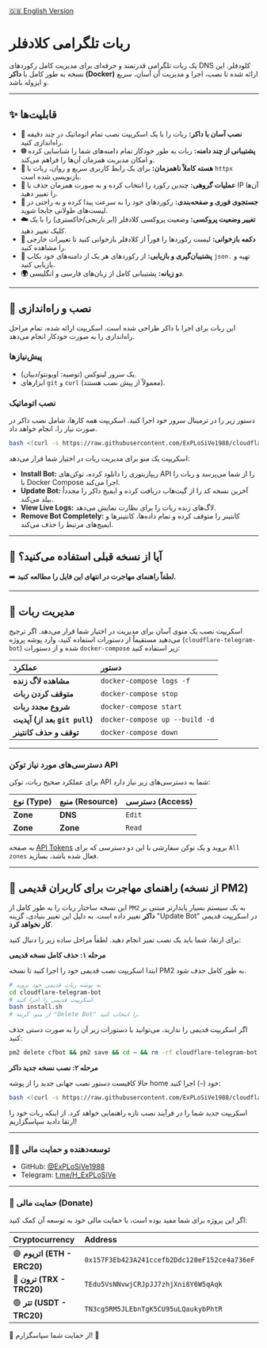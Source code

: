 <!-- English README link -->
<div align="left">
  <a href="README.md">🇬🇧 English Version</a>
</div>

# ربات تلگرامی کلادفلر
یک ربات تلگرامی قدرتمند و حرفه‌ای برای مدیریت کامل رکوردهای DNS کلودفلر. این نسخه به طور کامل با **داکر (Docker)** ارائه شده تا نصب، اجرا و مدیریت آن آسان، سریع و ایزوله باشد.

---

## ✨ قابلیت‌ها
*   **🐳 نصب آسان با داکر:** ربات را با یک اسکریپت نصب تمام اتوماتیک در چند دقیقه راه‌اندازی کنید.
*   **🌐 پشتیبانی از چند دامنه:** ربات به طور خودکار تمام دامنه‌های شما را شناسایی کرده و امکان مدیریت همزمان آن‌ها را فراهم می‌کند.
*   **🚀 هسته کاملاً ناهمزمان:** برای یک رابط کاربری سریع و روان، ربات با `httpx` بازنویسی شده است.
*   **👥 عملیات گروهی:** چندین رکورد را انتخاب کرده و به صورت همزمان حذف یا IP آن‌ها را تغییر دهید.
*   **🔎 جستجوی فوری و صفحه‌بندی:** رکوردهای خود را به سرعت پیدا کرده و به راحتی در لیست‌های طولانی جابجا شوید.
*   **☁️ تغییر وضعیت پروکسی:** وضعیت پروکسی کلادفلر (ابر نارنجی/خاکستری) را با یک کلیک تغییر دهید.
*   **🔄 دکمه بازخوانی:** لیست رکوردها را فوراً از کلادفلر بازخوانی کنید تا تغییرات خارجی را مشاهده کنید.
*   **💾 پشتیبان‌گیری و بازیابی:** از رکوردهای هر یک از دامنه‌های خود بکاپ `json.` تهیه و بازیابی کنید.
*   **🌍 دو زبانه:** پشتیبانی کامل از زبان‌های فارسی و انگلیسی.

---

## 🚀 نصب و راه‌اندازی

این ربات برای اجرا با داکر طراحی شده است. اسکریپت ارائه شده، تمام مراحل راه‌اندازی را به صورت خودکار انجام می‌دهد.

### پیش‌نیازها
*   یک سرور لینوکس (توصیه: اوبونتو/دبیان).
*   ابزارهای `git` و `curl` (معمولاً از پیش نصب هستند).

### نصب اتوماتیک
دستور زیر را در ترمینال سرور خود اجرا کنید. اسکریپت همه کارها، شامل نصب داکر در صورت نیاز را، انجام خواهد داد.
```bash
bash <(curl -s https://raw.githubusercontent.com/ExPLoSiVe1988/cloudflare-telegram-bot/main/install.sh)
```
اسکریپت یک منو برای مدیریت ربات در اختیار شما قرار می‌دهد:
*   **Install Bot:** ریپازیتوری را دانلود کرده، توکن‌های API را از شما می‌پرسد و ربات را با Docker Compose اجرا می‌کند.
*   **Update Bot:** آخرین نسخه کد را از گیت‌هاب دریافت کرده و ایمیج داکر را مجدداً بیلد می‌کند.
*   **View Live Logs:** لاگ‌های زنده ربات را برای نظارت نمایش می‌دهد.
*   **Remove Bot Completely:** کانتینر را متوقف کرده و تمام داده‌ها، کانتینرها و ایمیج‌های مرتبط را حذف می‌کند.

---

## 🔄 آیا از نسخه قبلی استفاده می‌کنید؟

➡️ **لطفاً راهنمای مهاجرت در انتهای این فایل را مطالعه کنید.**

---

## 🤖 مدیریت ربات

اسکریپت نصب یک منوی آسان برای مدیریت در اختیار شما قرار می‌دهد. اگر ترجیح می‌دهید مستقیماً از دستورات استفاده کنید، وارد پوشه پروژه (`cloudflare-telegram-bot`) شده و از دستورات `docker-compose` زیر استفاده کنید:

| عملکرد | دستور |
| :--- | :--- |
| **مشاهده لاگ زنده** | `docker-compose logs -f` |
| **متوقف کردن ربات** | `docker-compose stop` |
| **شروع مجدد ربات** | `docker-compose start` |
| **آپدیت (بعد از `git pull`)** | `docker-compose up --build -d` |
| **توقف و حذف کانتینر** | `docker-compose down` |

---

### دسترسی‌های مورد نیاز توکن API
برای عملکرد صحیح ربات، توکن API شما به دسترسی‌های زیر نیاز دارد:

| نوع (Type) | منبع (Resource) | دسترسی (Access) |
| :--- | :--- | :--- |
| **Zone** | **DNS** | `Edit` |
| **Zone** | **Zone** | `Read` |

به صفحه [API Tokens](https://dash.cloudflare.com/profile/api-tokens) بروید و یک توکن سفارشی با این دو دسترسی که برای `All zones` فعال شده باشد، بسازید.

---

## 🔄 راهنمای مهاجرت برای کاربران قدیمی (از نسخه PM2)

این نسخه ساختار ربات را به طور کامل از `PM2` به یک سیستم بسیار پایدارتر مبتنی بر **داکر** تغییر داده است. به دلیل این تغییر بنیادی، گزینه "Update Bot" در اسکریپت قدیمی **کار نخواهد کرد**.

برای ارتقا، شما باید یک نصب تمیز انجام دهید. لطفاً مراحل ساده زیر را دنبال کنید:

**مرحله ۱: حذف کامل نسخه قدیمی**

ابتدا اسکریپت نصب قدیمی خود را اجرا کنید تا نسخه PM2 به طور کامل حذف شود.
```bash
# به پوشه ربات قدیمی خود بروید
cd cloudflare-telegram-bot 
# اسکریپت قدیمی را اجرا کنید
bash install.sh
# از منو، گزینه "Delete Bot" را انتخاب کنید.
```
اگر اسکریپت قدیمی را ندارید، می‌توانید با دستورات زیر آن را به صورت دستی حذف کنید:
```bash
pm2 delete cfbot && pm2 save && cd ~ && rm -rf cloudflare-telegram-bot
```

**مرحله ۲: نصب نسخه جدید داکر**

حالا کافیست دستور نصب جهانی جدید را از پوشه home خود (`~`) اجرا کنید:
```bash
bash <(curl -s https://raw.githubusercontent.com/ExPLoSiVe1988/cloudflare-telegram-bot/main/install.sh)
```
اسکریپت جدید شما را در فرآیند نصب تازه راهنمایی خواهد کرد. از اینکه ربات خود را ارتقا دادید سپاسگزاریم!

---
### 👨‍💻 توسعه‌دهنده و حمایت مالی
*   GitHub: [@ExPLoSiVe1988](https://github.com/ExPLoSiVe1988)
*   Telegram: [t.me/H_ExPLoSiVe](https://t.me/H_ExPLoSiVe)
---

### 💖 حمایت مالی (Donate)
اگر این پروژه برای شما مفید بوده است، با حمایت مالی خود به توسعه آن کمک کنید:

| Cryptocurrency | Address |
|:---|:---|
| 🟣 **اتریوم (ETH - ERC20)** | `0x157F3Eb423A241ccefb2Ddc120eF152ce4a736eF` |
| 🔵 **ترون (TRX - TRC20)** | `TEdu5VsNNvwjCRJpJJ7zhjXni8Y6W5qAqk` |
| 🟢 **تتر (USDT - TRC20)** | `TN3cg5RM5JLEbnTgK5CU95uLQaukybPhtR` |

🙏 از حمایت شما سپاسگزارم! 🚀
